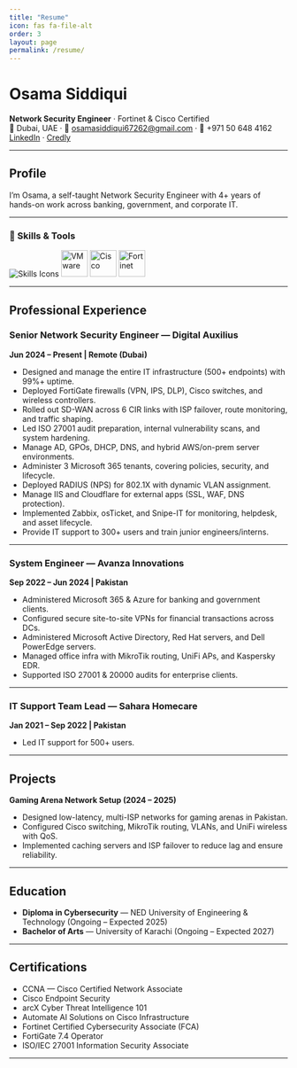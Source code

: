 ```yaml
---
title: "Resume"
icon: fas fa-file-alt
order: 3
layout: page
permalink: /resume/
---
```


# Osama Siddiqui

**Network Security Engineer** · Fortinet & Cisco Certified  
📍 Dubai, UAE · 📧 osamasiddiqui67262@gmail.com · 📱 +971 50 648 4162  
[LinkedIn](https://linkedin.com/in/osamasiddiquii) · [Credly](https://www.credly.com/users/0sama)

---

## Profile
I’m Osama, a self-taught Network Security Engineer with 4+ years of hands-on work across banking, government, and corporate IT.

---

### 🧰 Skills & Tools
<p align="left">
  <!-- skillicons: common tools -->
  <img
    src="https://skillicons.dev/icons?i=linux,redhat,ubuntu,windows,git,github,aws,azure,docker,kubernetes,terraform,ansible,jenkins,nginx,mysql,postgres,redis,grafana,prometheus,powershell,bash,python&perline=8"
    alt="Skills Icons" loading="lazy" />

  <!-- simpleicons: supported brands only -->
  <img src="https://cdn.simpleicons.org/vmware" height="48" title="VMware" alt="VMware" />
  <img src="https://cdn.simpleicons.org/cisco" height="48" title="Cisco" alt="Cisco" />
  <img src="https://cdn.simpleicons.org/fortinet" height="48" title="Fortinet" alt="Fortinet" />
 

---

## Professional Experience

### Senior Network Security Engineer — Digital Auxilius  
**Jun 2024 – Present | Remote (Dubai)**  
- Designed and manage the entire IT infrastructure (500+ endpoints) with 99%+ uptime.  
- Deployed FortiGate firewalls (VPN, IPS, DLP), Cisco switches, and wireless controllers.  
- Rolled out SD-WAN across 6 CIR links with ISP failover, route monitoring, and traffic shaping.  
- Led ISO 27001 audit preparation, internal vulnerability scans, and system hardening.  
- Manage AD, GPOs, DHCP, DNS, and hybrid AWS/on-prem server environments.  
- Administer 3 Microsoft 365 tenants, covering policies, security, and lifecycle.  
- Deployed RADIUS (NPS) for 802.1X with dynamic VLAN assignment.  
- Manage IIS and Cloudflare for external apps (SSL, WAF, DNS protection).  
- Implemented Zabbix, osTicket, and Snipe-IT for monitoring, helpdesk, and asset lifecycle.  
- Provide IT support to 300+ users and train junior engineers/interns.  

---

### System Engineer — Avanza Innovations  
**Sep 2022 – Jun 2024 | Pakistan**  
- Administered Microsoft 365 & Azure for banking and government clients.  
- Configured secure site-to-site VPNs for financial transactions across DCs.  
- Administered Microsoft Active Directory, Red Hat servers, and Dell PowerEdge servers.  
- Managed office infra with MikroTik routing, UniFi APs, and Kaspersky EDR.  
- Supported ISO 27001 & 20000 audits for enterprise clients.  

---

### IT Support Team Lead — Sahara Homecare  
**Jan 2021 – Sep 2022 | Pakistan**  
- Led IT support for 500+ users. 

---

## Projects

**Gaming Arena Network Setup (2024 – 2025)**  
- Designed low-latency, multi-ISP networks for gaming arenas in Pakistan.  
- Configured Cisco switching, MikroTik routing, VLANs, and UniFi wireless with QoS.  
- Implemented caching servers and ISP failover to reduce lag and ensure reliability.  

---

## Education

- **Diploma in Cybersecurity** — NED University of Engineering & Technology (Ongoing – Expected 2025)  
- **Bachelor of Arts** — University of Karachi (Ongoing – Expected 2027)  

---

## Certifications

- CCNA — Cisco Certified Network Associate  
- Cisco Endpoint Security  
- arcX Cyber Threat Intelligence 101  
- Automate AI Solutions on Cisco Infrastructure  
- Fortinet Certified Cybersecurity Associate (FCA)  
- FortiGate 7.4 Operator  
- ISO/IEC 27001 Information Security Associate  

---
